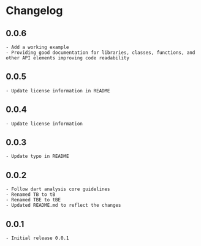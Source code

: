 # Changelog

## 0.0.6
    - Add a working example
    - Providing good documentation for libraries, classes, functions, and other API elements improving code readability

## 0.0.5
    - Update license information in README

## 0.0.4
    - Update license information

## 0.0.3
    - Update typo in README

## 0.0.2
    - Follow dart analysis core guidelines
    - Renamed TB to tB
    - Renamed TBE to tBE
    - Updated README.md to reflect the changes

## 0.0.1
    - Initial release 0.0.1
